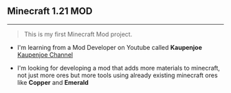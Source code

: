 ## Minecraft 1.21 MOD
---
> This is my first Minecraft Mod project.
- I'm learning from a Mod Developer on Youtube called **Kaupenjoe** [Kaupenjoe Channel]([URL](https://www.youtube.com/@ModdingByKaupenjoe/featured))
* I'm looking for developing a mod that adds more materials to minecraft, not just more ores but more tools using already existing minecraft ores like **Copper** and **Emerald**
